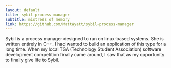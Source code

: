 ```yaml
---
layout: default
title: sybil process manager
subtitle: mistress of memory
link: https://github.com/MattWyatt/sybil-process-manager
---
```

Sybil is a process manager designed to run on linux-based systems. She is written entirely in C++. I had wanted to build an application of this type for a long time. When my local TSA (Technology Student Association) software development competition finally came around, I saw that as my opportunity to finally give life to Sybil.
